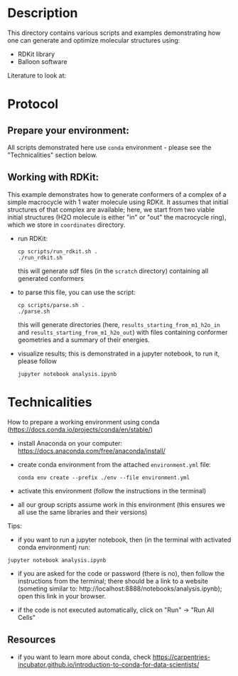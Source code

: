 # Description

This directory contains various scripts and examples demonstrating how one can generate and optimize molecular structures using:

* RDKit library
* Balloon software

Literature to look at:



# Protocol

## Prepare your environment:

All scripts demonstrated here use `conda` environment - please see the "Technicalities" section below.

## Working with RDKit:

This example demonstrates how to generate conformers of a complex of a simple macrocycle with 1 water molecule using RDKit.
It assumes that initial structures of that complex are available;
here, we start from two viable initial structures (H2O molecule is either "in" or "out" the macrocycle ring), which we store in `coordinates` directory.

* run RDKit:

  ```
  cp scripts/run_rdkit.sh .
  ./run_rdkit.sh
  ```

  this will generate sdf files (in the `scratch` directory) containing all generated conformers

* to parse this file, you can use the script:

  ```
  cp scripts/parse.sh .
  ./parse.sh
  ```

  this will generate directories (here, `results_starting_from_m1_h2o_in` and `results_starting_from_m1_h2o_out`) with files containing conformer geometries and a summary of their energies.


* visualize results;
  this is demonstrated in a jupyter notebook, to run it, please follow

  ```
  jupyter notebook analysis.ipynb
  ```

# Technicalities

How to prepare a working environment using conda (https://docs.conda.io/projects/conda/en/stable/)

  * install Anaconda on your computer: https://docs.anaconda.com/free/anaconda/install/
  * create conda environment from the attached `environment.yml` file:

    ```
    conda env create --prefix ./env --file environment.yml
    ```

  * activate this environment (follow the instructions in the terminal)

  * all our group scripts assume work in this environment (this ensures we all use the same libraries and their versions)

Tips:

  * if you want to run a jupyter notebook, then (in the terminal with activated conda environment) run:

  ```
  jupyter notebook analysis.ipynb
  ```

  * if you are asked for the code or password (there is no), then follow the instructions from the terminal;
    there should be a link to a website (someting similar to: http://localhost:8888/notebooks/analysis.ipynb);
    open this link in your browser.

  * if the code is not executed automatically, click on "Run" -> "Run All Cells"


## Resources

* if you want to learn more about conda, check https://carpentries-incubator.github.io/introduction-to-conda-for-data-scientists/



